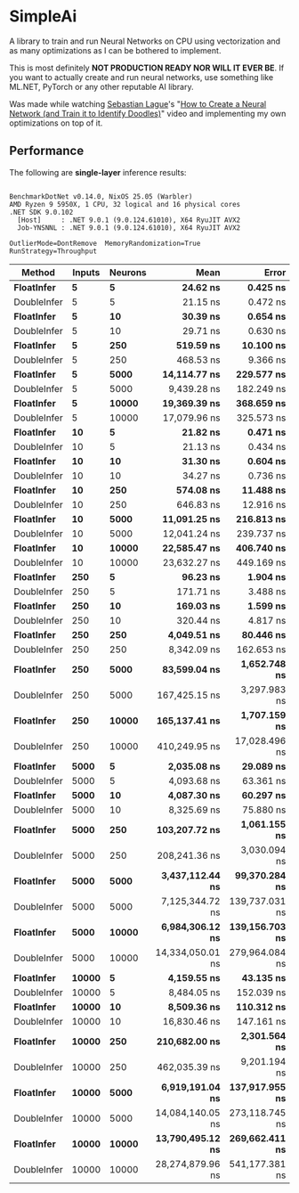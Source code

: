 # SimpleAi

A library to train and run Neural Networks on CPU using vectorization and as many optimizations as I can be bothered to implement.

This is most definitely **NOT PRODUCTION READY NOR WILL IT EVER BE**. If you want to actually create and run neural networks, use something like ML.NET, PyTorch or any other reputable AI library.

Was made while watching [Sebastian Lague](https://www.youtube.com/@SebastianLague)'s "[How to Create a Neural Network (and Train it to Identify Doodles)](https://youtu.be/hfMk-kjRv4c)" video and implementing my own optimizations on top of it.

## Performance

The following are **single-layer** inference results:

```

BenchmarkDotNet v0.14.0, NixOS 25.05 (Warbler)
AMD Ryzen 9 5950X, 1 CPU, 32 logical and 16 physical cores
.NET SDK 9.0.102
  [Host]     : .NET 9.0.1 (9.0.124.61010), X64 RyuJIT AVX2
  Job-YNSNNL : .NET 9.0.1 (9.0.124.61010), X64 RyuJIT AVX2

OutlierMode=DontRemove  MemoryRandomization=True  RunStrategy=Throughput

```
| Method      | Inputs | Neurons | Mean             | Error          | StdDev         | Median           |
|------------ |------- |-------- |-----------------:|---------------:|---------------:|-----------------:|
| **FloatInfer**  | **5**      | **5**       |         **24.62 ns** |       **0.425 ns** |       **0.398 ns** |         **24.61 ns** |
| DoubleInfer | 5      | 5       |         21.15 ns |       0.472 ns |       1.057 ns |         20.86 ns |
| **FloatInfer**  | **5**      | **10**      |         **30.39 ns** |       **0.654 ns** |       **0.851 ns** |         **30.15 ns** |
| DoubleInfer | 5      | 10      |         29.71 ns |       0.630 ns |       0.820 ns |         29.64 ns |
| **FloatInfer**  | **5**      | **250**     |        **519.59 ns** |      **10.100 ns** |      **12.773 ns** |        **517.69 ns** |
| DoubleInfer | 5      | 250     |        468.53 ns |       9.366 ns |       8.761 ns |        471.09 ns |
| **FloatInfer**  | **5**      | **5000**    |     **14,114.77 ns** |     **229.577 ns** |     **214.746 ns** |     **14,106.97 ns** |
| DoubleInfer | 5      | 5000    |      9,439.28 ns |     182.249 ns |     230.487 ns |      9,366.06 ns |
| **FloatInfer**  | **5**      | **10000**   |     **19,369.39 ns** |     **368.659 ns** |     **344.844 ns** |     **19,402.86 ns** |
| DoubleInfer | 5      | 10000   |     17,079.96 ns |     325.573 ns |     399.833 ns |     17,026.03 ns |
| **FloatInfer**  | **10**     | **5**       |         **21.82 ns** |       **0.471 ns** |       **0.561 ns** |         **21.80 ns** |
| DoubleInfer | 10     | 5       |         21.13 ns |       0.434 ns |       0.406 ns |         21.12 ns |
| **FloatInfer**  | **10**     | **10**      |         **31.30 ns** |       **0.604 ns** |       **0.565 ns** |         **31.21 ns** |
| DoubleInfer | 10     | 10      |         34.27 ns |       0.736 ns |       1.859 ns |         33.87 ns |
| **FloatInfer**  | **10**     | **250**     |        **574.08 ns** |      **11.488 ns** |      **23.466 ns** |        **566.93 ns** |
| DoubleInfer | 10     | 250     |        646.83 ns |      12.916 ns |      32.876 ns |        636.04 ns |
| **FloatInfer**  | **10**     | **5000**    |     **11,091.25 ns** |     **216.813 ns** |     **362.245 ns** |     **10,987.26 ns** |
| DoubleInfer | 10     | 5000    |     12,041.24 ns |     239.737 ns |     478.781 ns |     11,909.16 ns |
| **FloatInfer**  | **10**     | **10000**   |     **22,585.47 ns** |     **406.740 ns** |     **380.465 ns** |     **22,506.14 ns** |
| DoubleInfer | 10     | 10000   |     23,632.27 ns |     449.169 ns |     480.606 ns |     23,617.60 ns |
| **FloatInfer**  | **250**    | **5**       |         **96.23 ns** |       **1.904 ns** |       **1.781 ns** |         **95.85 ns** |
| DoubleInfer | 250    | 5       |        171.71 ns |       3.488 ns |       3.425 ns |        171.13 ns |
| **FloatInfer**  | **250**    | **10**      |        **169.03 ns** |       **1.599 ns** |       **1.495 ns** |        **168.90 ns** |
| DoubleInfer | 250    | 10      |        320.44 ns |       4.817 ns |       4.506 ns |        319.51 ns |
| **FloatInfer**  | **250**    | **250**     |      **4,049.51 ns** |      **80.446 ns** |      **92.642 ns** |      **4,046.57 ns** |
| DoubleInfer | 250    | 250     |      8,342.09 ns |     162.653 ns |     211.495 ns |      8,267.20 ns |
| **FloatInfer**  | **250**    | **5000**    |     **83,599.04 ns** |   **1,652.748 ns** |   **1,903.308 ns** |     **83,018.64 ns** |
| DoubleInfer | 250    | 5000    |    167,425.15 ns |   3,297.983 ns |   5,510.190 ns |    167,106.22 ns |
| **FloatInfer**  | **250**    | **10000**   |    **165,137.41 ns** |   **1,707.159 ns** |   **1,596.877 ns** |    **165,438.65 ns** |
| DoubleInfer | 250    | 10000   |    410,249.95 ns |  17,028.496 ns |  50,208.909 ns |    401,453.34 ns |
| **FloatInfer**  | **5000**   | **5**       |      **2,035.08 ns** |      **29.089 ns** |      **27.210 ns** |      **2,032.33 ns** |
| DoubleInfer | 5000   | 5       |      4,093.68 ns |      63.361 ns |      59.268 ns |      4,101.69 ns |
| **FloatInfer**  | **5000**   | **10**      |      **4,087.30 ns** |      **60.297 ns** |      **56.402 ns** |      **4,097.69 ns** |
| DoubleInfer | 5000   | 10      |      8,325.69 ns |      75.880 ns |      70.978 ns |      8,321.81 ns |
| **FloatInfer**  | **5000**   | **250**     |    **103,207.72 ns** |   **1,061.155 ns** |     **992.605 ns** |    **103,158.99 ns** |
| DoubleInfer | 5000   | 250     |    208,241.36 ns |   3,030.094 ns |   2,834.352 ns |    208,580.49 ns |
| **FloatInfer**  | **5000**   | **5000**    |  **3,437,112.44 ns** |  **99,370.284 ns** | **292,995.545 ns** |  **3,433,532.52 ns** |
| DoubleInfer | 5000   | 5000    |  7,125,344.72 ns | 139,737.031 ns | 166,347.009 ns |  7,082,096.05 ns |
| **FloatInfer**  | **5000**   | **10000**   |  **6,984,306.12 ns** | **139,156.703 ns** | **356,711.856 ns** |  **7,000,160.52 ns** |
| DoubleInfer | 5000   | 10000   | 14,334,050.01 ns | 279,964.084 ns | 383,218.031 ns | 14,253,190.48 ns |
| **FloatInfer**  | **10000**  | **5**       |      **4,159.55 ns** |      **43.135 ns** |      **40.349 ns** |      **4,150.93 ns** |
| DoubleInfer | 10000  | 5       |      8,484.05 ns |     152.039 ns |     142.217 ns |      8,474.12 ns |
| **FloatInfer**  | **10000**  | **10**      |      **8,509.36 ns** |     **110.312 ns** |     **103.186 ns** |      **8,510.43 ns** |
| DoubleInfer | 10000  | 10      |     16,830.46 ns |     147.161 ns |     137.655 ns |     16,806.13 ns |
| **FloatInfer**  | **10000**  | **250**     |    **210,682.00 ns** |   **2,301.564 ns** |   **2,152.884 ns** |    **211,085.23 ns** |
| DoubleInfer | 10000  | 250     |    462,035.39 ns |   9,201.194 ns |  27,129.929 ns |    453,170.41 ns |
| **FloatInfer**  | **10000**  | **5000**    |  **6,919,191.04 ns** | **137,917.955 ns** | **241,552.192 ns** |  **6,928,496.91 ns** |
| DoubleInfer | 10000  | 5000    | 14,084,140.05 ns | 273,118.745 ns | 408,791.312 ns | 14,106,132.63 ns |
| **FloatInfer**  | **10000**  | **10000**   | **13,790,495.12 ns** | **269,662.411 ns** | **443,063.111 ns** | **13,820,413.44 ns** |
| DoubleInfer | 10000  | 10000   | 28,274,879.96 ns | 541,177.381 ns | 555,749.327 ns | 28,122,404.72 ns |
